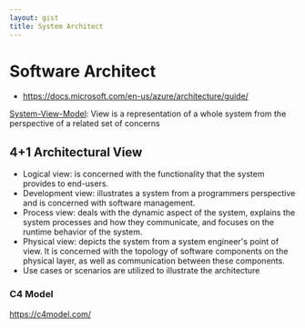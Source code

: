 ```yaml
---
layout: gist
title: System Architect
---
```


# Software Architect

- https://docs.microsoft.com/en-us/azure/architecture/guide/

[System-View-Model](https://en.wikipedia.org/wiki/View_model): View is a representation of a whole system from the perspective of a related set of concerns

## 4+1 Architectural View


- Logical view: is concerned with the functionality that the system provides to end-users.
- Development view: illustrates a system from a programmers perspective and is concerned with software management.
- Process view: deals with the dynamic aspect of the system, explains the system processes and how they communicate, and focuses on the runtime behavior of the system.
- Physical view: depicts the system from a system engineer's point of view. It is concerned with the topology of software components on the physical layer, as well as communication between these components.
- Use cases or scenarios are utilized to illustrate the architecture

### C4 Model

<https://c4model.com/>